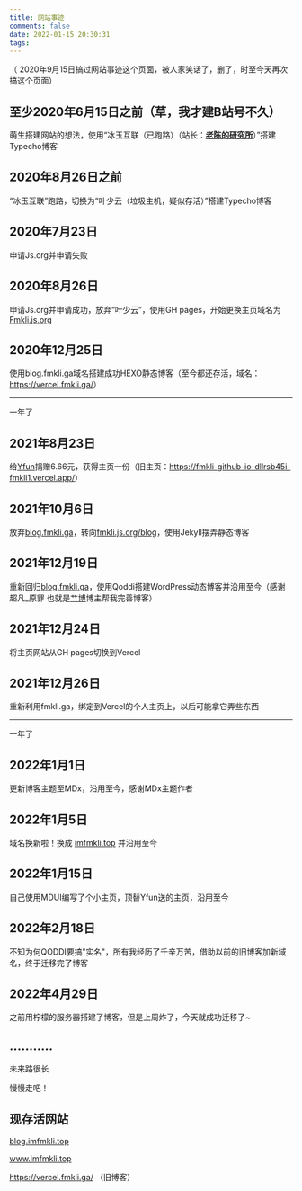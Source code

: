 ```yaml
---
title: 网站事迹
comments: false
date: 2022-01-15 20:30:31
tags:
---
```


<!-- wp:paragraph -->

<p>（ 2020年9月15日搞过网站事迹这个页面，被人家笑话了，删了，时至今天再次搞这个页面）</p>
<!-- /wp:paragraph -->

<!-- wp:heading -->

<h2 id="至少2020年6月15日之前-草-我才建b站号不久">至少2020年6月15日之前（草，我才建B站号不久）</h2>
<!-- /wp:heading -->

<!-- wp:paragraph -->

<p>萌生搭建网站的想法，使用“冰玉互联（已跑路）（站长：<a href="https://space.bilibili.com/211835346?spm_id_from=333.788.b_765f7570696e666f.1"><strong>老陈的研究所</strong></a>）”搭建Typecho博客</p>
<!-- /wp:paragraph -->

<!-- wp:heading -->

<h2 id="2020年8月26日之前">2020年8月26日之前</h2>
<!-- /wp:heading -->

<!-- wp:paragraph -->

<p>“冰玉互联”跑路，切换为“叶少云（垃圾主机，疑似存活）”搭建Typecho博客</p>
<!-- /wp:paragraph -->

<!-- wp:heading -->

<h2 id="2020年7月23日">2020年7月23日</h2>
<!-- /wp:heading -->

<!-- wp:paragraph -->

<p> 申请Js.org并申请失败 </p>
<!-- /wp:paragraph -->

<!-- wp:heading -->

<h2 id="2020年8月26日">2020年8月26日</h2>
<!-- /wp:heading -->

<!-- wp:paragraph -->

<p>申请Js.org并申请成功，放弃“叶少云”，使用GH pages，开始更换主页域名为<a href="http://Fmkli.js.org">Fmkli.js.org</a></p>
<!-- /wp:paragraph -->

<!-- wp:heading -->

<h2 id="2020年12月25日">2020年12月25日</h2>
<!-- /wp:heading -->

<!-- wp:paragraph -->

<p>使用blog.fmkli.ga域名搭建成功HEXO静态博客（至今都还存活，域名：<a href="https://vercel.fmkli.ga/">https://vercel.fmkli.ga/</a>）</p>
<!-- /wp:paragraph -->

<!-- wp:separator -->

<hr class="wp-block-separator"/>
<!-- /wp:separator -->

<!-- wp:paragraph -->

<p>一年了</p>
<!-- /wp:paragraph -->

<!-- wp:heading -->

<h2 id="2021年8月23日">2021年8月23日</h2>
<!-- /wp:heading -->

<!-- wp:paragraph -->

<p>给<a href="//yfun.top">Yfun</a>捐赠6.66元，获得主页一份（旧主页：<a href="https://fmkli-github-io-dllrsb45i-fmkli1.vercel.app/">https://fmkli-github-io-dllrsb45i-fmkli1.vercel.app/</a>）</p>
<!-- /wp:paragraph -->

<!-- wp:heading -->

<h2 id="2021年10月6日">2021年10月6日</h2>
<!-- /wp:heading -->

<!-- wp:paragraph -->

<p>放弃<a href="http://blog.fmkli.ga">blog.fmkli.ga</a>，转向<a href="http://fmkli.js.org/blog">fmkli.js.org/blog</a>，使用Jekyll摆弄静态博客</p>
<!-- /wp:paragraph -->

<!-- wp:heading -->

<h2 id="2021年12月19日">2021年12月19日</h2>
<!-- /wp:heading -->

<!-- wp:paragraph -->

<p>重新回归<a href="http://blog.fmkli.ga">blog.fmkli.ga</a>，使用Qoddi搭建WordPress动态博客并沿用至今（感谢 超凡_原罪 也就是<a rel="noreferrer noopener" href="https://gblog.tech" data-type="URL" data-id="https://gblog.tech" target="_blank">艹博</a>博主帮我完善博客）</p>
<!-- /wp:paragraph -->

<!-- wp:heading -->

<h2 id="2021年12月24日">2021年12月24日</h2>
<!-- /wp:heading -->

<!-- wp:paragraph -->

<p>将主页网站从GH pages切换到Vercel</p>
<!-- /wp:paragraph -->

<!-- wp:heading -->

<h2 id="2021年12月26日">2021年12月26日</h2>
<!-- /wp:heading -->

<!-- wp:paragraph -->

<p>重新利用fmkli.ga，绑定到Vercel的个人主页上，以后可能拿它弄些东西</p>
<!-- /wp:paragraph -->

<!-- wp:separator -->

<hr class="wp-block-separator"/>
<!-- /wp:separator -->

<!-- wp:paragraph -->

<p>一年了</p>
<!-- /wp:paragraph -->

<!-- wp:heading -->

<h2 id="2022年1月1日">2022年1月1日</h2>
<!-- /wp:heading -->

<!-- wp:paragraph -->

<p>更新博客主题至MDx，沿用至今，感谢MDx主题作者</p>
<!-- /wp:paragraph -->

<!-- wp:heading -->

<h2 id="2022年1月5日">2022年1月5日</h2>
<!-- /wp:heading -->

<!-- wp:paragraph -->

<p>域名换新啦！换成 <a href="https://www.imfmkli.top">imfmkli.top</a> 并沿用至今</p>
<!-- /wp:paragraph -->

<!-- wp:heading -->

<h2 id="2022年1月15日">2022年1月15日</h2>
<!-- /wp:heading -->

<!-- wp:paragraph -->

<p>自己使用MDUI编写了个小主页，顶替Yfun送的主页，沿用至今</p>
<!-- /wp:paragraph -->

<!-- wp:html /-->

<!-- wp:heading -->

<h2>2022年2月18日</h2>

不知为何QODDI要搞"实名"，所有我经历了千辛万苦，借助以前的旧博客加新域名，终于迁移完了博客


## 2022年4月29日

之前用柠檬的服务器搭建了博客，但是上周炸了，今天就成功迁移了~

<h2>...........</h2>


<!-- /wp:heading -->

<!-- wp:paragraph -->

<p>未来路很长</p>
<!-- /wp:paragraph -->

<!-- wp:paragraph -->

<p>慢慢走吧！</p>
<!-- /wp:paragraph -->

<!-- wp:paragraph -->

<p></p>
<!-- /wp:paragraph -->

<!-- wp:heading -->

<h2 id="现存活网站">现存活网站</h2>
<!-- /wp:heading -->

<!-- wp:paragraph -->

<p> <a href="http://blog.imfmkli.top">blog.imfmkli.top</a> </p>
<!-- /wp:paragraph -->

<!-- wp:paragraph -->

<p> <a href="http://www.imfmkli.top">www.imfmkli.top </a></p>
<!-- /wp:paragraph -->

<!-- wp:paragraph -->

<p> <a href="https://vercel.fmkli.ga/">https://vercel.fmkli.ga/</a> （旧博客）</p>
<!-- /wp:paragraph -->


